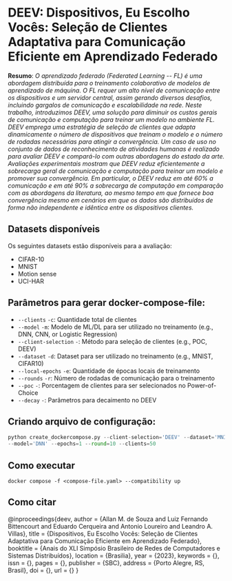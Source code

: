 # DEEV: Dispositivos, Eu Escolho Vocês: Seleção de Clientes Adaptativa para Comunicação Eficiente em Aprendizado Federado

**Resumo**: *O aprendizado federado (Federated Learning -- FL) é uma abordagem distribuída para o treinamento colaborativo de modelos de aprendizado de máquina. O FL requer um alto nível de comunicação entre os dispositivos e um servidor central, assim gerando diversos desafios, incluindo gargalos de comunicação e escalabilidade na rede. Neste trabalho, introduzimos DEEV, uma solução para diminuir os custos gerais de comunicação e computação para treinar um modelo no ambiente FL. DEEV emprega uma estratégia de seleção de clientes que adapta dinamicamente o número de dispositivos que treinam o modelo e o número de rodadas necessárias para atingir a convergência. Um caso de uso no conjunto de dados de reconhecimento de atividades humanas é realizado para avaliar DEEV e compará-lo com outras abordagens do estado da arte. Avaliações experimentais mostram que DEEV reduz eficientemente a sobrecarga geral de comunicação e computação para treinar um modelo e promover sua convergência. Em particular, o DEEV reduz em até 60% a comunicação e em até 90% a sobrecarga de computação em comparação com as abordagens da literatura, ao mesmo tempo em que fornece boa convergência mesmo em cenários em que os dados são distribuídos de forma não independente e idêntica entre os dispositivos clientes.*

## Datasets disponíveis

Os seguintes datasets estão disponíveis para a avaliação:
- CIFAR-10
- MNIST
- Motion sense
- UCI-HAR

## Parâmetros para gerar docker-compose-file:
- `--clients` `-c`: Quantidade total de clientes
- `--model` `-m`: Modelo de ML/DL para ser utilizado no treinamento (e.g., DNN, CNN, or Logistic Regression)
- `--client-selection` `-`: Método para seleção de clientes (e.g., POC, DEEV)
- `--dataset` `-d`: Dataset para ser utilizado no treinamento (e.g., MNIST, CIFAR10)
- `--local-epochs` `-e`:  Quantidade de épocas locais de treinamento
- `--rounds` `-r`: Número de rodadas de comunicação para o treinamento
- `--poc` `-`: Porcentagem de clientes para ser selecionados no Power-of-Choice
- `--decay` `-`: Parâmetros para decaimento no DEEV

## Criando arquivo de configuração:
```python
python create_dockercompose.py --client-selection='DEEV' --dataset='MNIST' 
--model='DNN' --epochs=1 --round=10 --clients=50 
```

## Como executar
```shell
docker compose -f <compose-file.yaml> --compatibility up 
```
## Como citar
@inproceedings{deev,
 author = {Allan M. de Souza and Luiz Fernando Bittencourt and Eduardo Cerqueira and Antonio Loureiro and Leandro A. Villas},
 title = {Dispositivos, Eu Escolho Vocês: Seleção de Clientes Adaptativa para Comunicação Eficiente em Aprendizado Federado},
 booktitle = {Anais do XLI Simpósio Brasileiro de Redes de Computadores e Sistemas Distribuídos},
 location = {Brasilia},
 year = {2023},
 keywords = {},
 issn = {},
 pages = {},
 publisher = {SBC},
 address = {Porto Alegre, RS, Brasil},
 doi = {},
 url = {}
}

